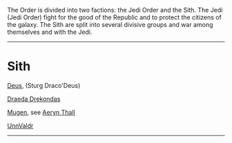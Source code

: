 The Order is divided into two factions: the Jedi Order and the Sith.
The Jedi (Jedi Order) fight for the good of the Republic and to protect the citizens of the galaxy.
The Sith are split into several divisive groups and war among themselves and with the Jedi.

***

# Sith

[Deus](https://github.com/TheOrderMSU/TheOrderMSU/wiki/Sturg-Draco'Deus), (Sturg Draco'Deus)

[Draeda Drekondas](https://github.com/TheOrderMSU/TheOrderMSU/wiki/Draeda)

[Mugen](https://github.com/TheOrderMSU/TheOrderMSU/wiki/Aeryn-Thall-(Mugen)), see [Aeryn Thall](https://github.com/TheOrderMSU/TheOrderMSU/wiki/Aeryn-Thall-(Mugen))

[UnnValdr](https://github.com/TheOrderMSU/TheOrderMSU/wiki/UnnValdr)

***
